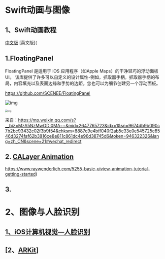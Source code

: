 # Swift动画与图像

## 1、Swift动画教程

[中文版](https://www.devtalking.com/articles/uiview-first-animation/) [英文版](

## 1.FloatingPanel



FloatingPanel 是适用于 iOS 应用程序（如Apple Maps）的干净轻巧的浮动面板UI。
该库提供了许多可以自定义的设计属性-例如，抓取器手柄，抓取器手柄的布局，内容填充以及表面边缘和手势的边距。您也可以为细节创建另一个浮动面板。

https://github.com/SCENEE/FloatingPanel

![img](https://mmbiz.qpic.cn/mmbiz_gif/3QD99b9DjVGlAM9v9qIEvAwlbZ4nYibHOR9Up95W15TyutEfYHYiahibKv5upZPgkic2OBEkelIEcn9ia30v9q7j7qg/640?wx_fmt=gif&tp=webp&wxfrom=5&wx_lazy=1)

<img src="https://mmbiz.qpic.cn/mmbiz_gif/3QD99b9DjVGlAM9v9qIEvAwlbZ4nYibHO5OdceibtfAr4ibAHyMDyIcSBKOibXoPM2gpKYv8kDep49otL3bYDIVWicg/640?wx_fmt=gif&amp;tp=webp&amp;wxfrom=5&amp;wx_lazy=1" alt="img" style="zoom:50%;" />

来自：https://mp.weixin.qq.com/s?__biz=MzA5NzMwODI0MA==&mid=2647765723&idx=1&sn=9674db9b090c7b2bc93432c02f3b9f54&chksm=8887c9e4bff040f2ab5c33e0e545725c8546d3274faf62b3816ce8e811c861dc4e96d38745d6&token=946322326&lang=zh_CN&scene=21#wechat_redirect

## 2. [CALayer Animation](http://www.devtalking.com/articles/calayer-animation-replicator-animation/)

https://www.raywenderlich.com/5255-basic-uiview-animation-tutorial-getting-started)

## 3. 



# 2、图像与人脸识别

## [1、iOS计算机视觉—人脸识别](https://juejin.im/post/5bb1da0bf265da0b001f4374)

## [2、[ARKit](https://www.raywenderlich.com/library?q=ARKit&sort_order=relevance)]



